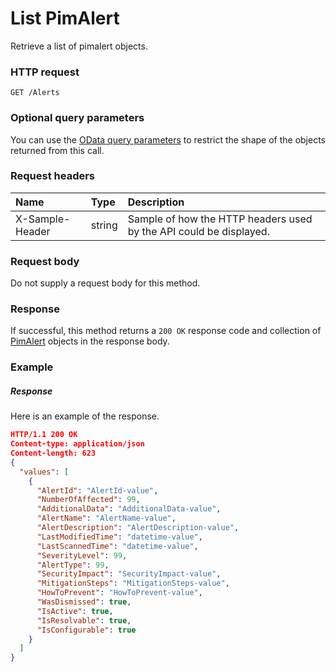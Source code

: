 # List PimAlert

Retrieve a list of pimalert objects.
### HTTP request
```http
GET /Alerts
```
### Optional query parameters
You can use the [OData query parameters](odata-optional-query-parameters.md) to restrict the shape of the objects returned from this call.
### Request headers
| Name       | Type | Description|
|:-----------|:------|:----------|
| X-Sample-Header  | string  | Sample of how the HTTP headers used by the API could be displayed.|

### Request body
Do not supply a request body for this method.
### Response
If successful, this method returns a `200 OK` response code and collection of [PimAlert](../resources/pimalert.md) objects in the response body.
### Example
##### Response
Here is an example of the response.
```json
HTTP/1.1 200 OK
Content-type: application/json
Content-length: 623
{
  "values": [
    {
      "AlertId": "AlertId-value",
      "NumberOfAffected": 99,
      "AdditionalData": "AdditionalData-value",
      "AlertName": "AlertName-value",
      "AlertDescription": "AlertDescription-value",
      "LastModifiedTime": "datetime-value",
      "LastScannedTime": "datetime-value",
      "SeverityLevel": 99,
      "AlertType": 99,
      "SecurityImpact": "SecurityImpact-value",
      "MitigationSteps": "MitigationSteps-value",
      "HowToPrevent": "HowToPrevent-value",
      "WasDismissed": true,
      "IsActive": true,
      "IsResolvable": true,
      "IsConfigurable": true
    }
  ]
}
```

<!-- uuid: e54e06f8-ff06-4abb-af25-23f30f884c96
2015-10-09 18:41:45 UTC -->